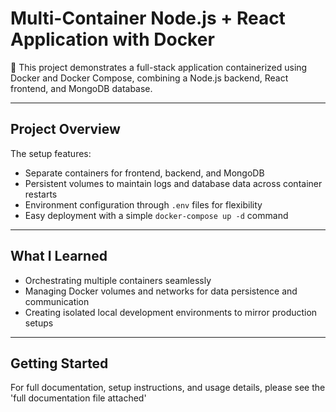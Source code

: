 # **Multi-Container Node.js + React Application with Docker**

🚀 This project demonstrates a full-stack application containerized using Docker and Docker Compose, combining a Node.js backend, React frontend, and MongoDB database.

---

## **Project Overview**

The setup features:

- Separate containers for frontend, backend, and MongoDB  
- Persistent volumes to maintain logs and database data across container restarts  
- Environment configuration through `.env` files for flexibility  
- Easy deployment with a simple `docker-compose up -d` command  

---

## **What I Learned**

- Orchestrating multiple containers seamlessly  
- Managing Docker volumes and networks for data persistence and communication  
- Creating isolated local development environments to mirror production setups  

---

## **Getting Started**

For full documentation, setup instructions, and usage details, please see the 'full documentation file attached'
